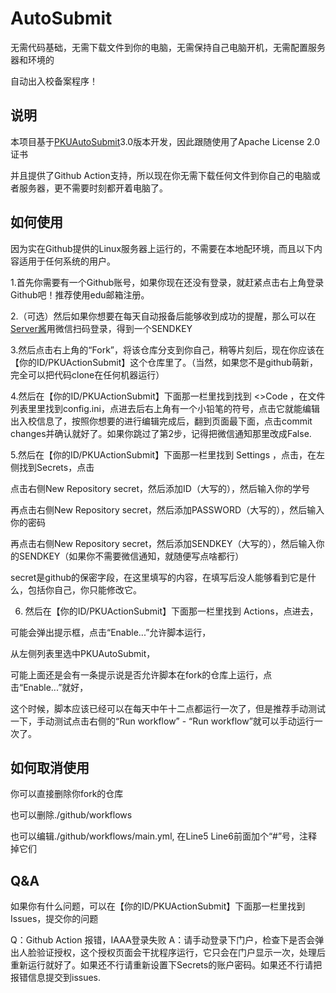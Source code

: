 # AutoSubmit

无需代码基础，无需下载文件到你的电脑，无需保持自己电脑开机，无需配置服务器和环境的

自动出入校备案程序！

## 说明
本项目基于[PKUAutoSubmit](https://github.com/Bruuuuuuce/PKUAutoSubmit)3.0版本开发，因此跟随使用了Apache License 2.0证书

并且提供了Github Action支持，所以现在你无需下载任何文件到你自己的电脑或者服务器，更不需要时刻都开着电脑了。

## 如何使用

因为实在Github提供的Linux服务器上运行的，不需要在本地配环境，而且以下内容适用于任何系统的用户。

1.首先你需要有一个Github账号，如果你现在还没有登录，就赶紧点击右上角登录Github吧！推荐使用edu邮箱注册。

2.（可选）然后如果你想要在每天自动报备后能够收到成功的提醒，那么可以在[Server酱](https://sct.ftqq.com/)用微信扫码登录，得到一个SENDKEY

3.然后点击右上角的“Fork”，将该仓库分支到你自己，稍等片刻后，现在你应该在【你的ID/PKUActionSubmit】这个仓库里了。（当然，如果您不是github萌新，完全可以把代码clone在任何机器运行）

4.然后在【你的ID/PKUActionSubmit】下面那一栏里找到找到 <>Code ，在文件列表里里找到config.ini，点进去后右上角有一个小铅笔的符号，点击它就能编辑出入校信息了，按照你想要的进行编辑完成后，翻到页面最下面，点击commit changes并确认就好了。如果你跳过了第2步，记得把微信通知那里改成False.

5.然后在【你的ID/PKUActionSubmit】下面那一栏里找到 Settings ，点击，在左侧找到Secrets，点击

点击右侧New Repository secret，然后添加ID（大写的），然后输入你的学号

再点击右侧New Repository secret，然后添加PASSWORD（大写的），然后输入你的密码

再点击右侧New Repository secret，然后添加SENDKEY（大写的），然后输入你的SENDKEY（如果你不需要微信通知，就随便写点啥都行）

secret是github的保密字段，在这里填写的内容，在填写后没人能够看到它是什么，包括你自己，你只能修改它。

6. 然后在【你的ID/PKUActionSubmit】下面那一栏里找到 Actions，点进去，

可能会弹出提示框，点击“Enable...”允许脚本运行，

从左侧列表里选中PKUAutoSubmit，

可能上面还是会有一条提示说是否允许脚本在fork的仓库上运行，点击“Enable...”就好，

这个时候，脚本应该已经可以在每天中午十二点都运行一次了，但是推荐手动测试一下，手动测试点击右侧的“Run workflow” - “Run workflow”就可以手动运行一次了。

## 如何取消使用

你可以直接删除你fork的仓库

也可以删除./github/workflows

也可以编辑./github/workflows/main.yml, 在Line5 Line6前面加个“#”号，注释掉它们

## Q&A
如果你有什么问题，可以在【你的ID/PKUActionSubmit】下面那一栏里找到 Issues，提交你的问题

Q：Github Action 报错，IAAA登录失败
A：请手动登录下门户，检查下是否会弹出人脸验证授权，这个授权页面会干扰程序运行，它只会在门户显示一次，处理后重新运行就好了。如果还不行请重新设置下Secrets的账户密码。如果还不行请把报错信息提交到issues.
